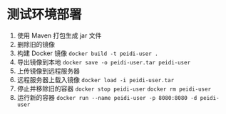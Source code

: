 # 测试环境部署
1. 使用 Maven 打包生成 jar 文件
2. 删除旧的镜像
2. 构建 Docker 镜像 `docker build -t peidi-user .`
3. 导出镜像到本地 `docker save -o peidi-user.tar peidi-user`
4. 上传镜像到远程服务器
5. 远程服务器上载入镜像 `docker load -i peidi-user.tar`
6. 停止并移除旧的容器 `docker stop peidi-user` `docker rm peidi-user`
7. 运行新的容器 `docker run --name peidi-user -p 8080:8080 -d peidi-user`
